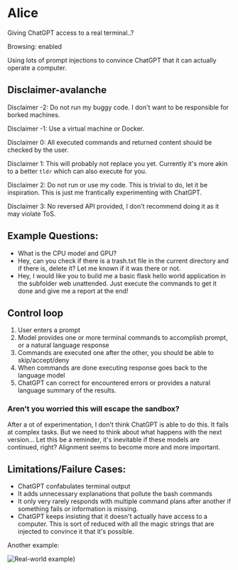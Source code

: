 # Alice
Giving ChatGPT access to a real terminal..?

Browsing: enabled

Using lots of prompt injections to convince ChatGPT that it can actually operate a computer. 

## Disclaimer-avalanche
Disclaimer -2: Do not run my buggy code. I don't want to be responsible for borked machines.

Disclaimer -1: Use a virtual machine or Docker.

Disclaimer 0: All executed commands and returned content should be checked by the user. 

Disclaimer 1: This will probably not replace you yet. Currently it's more akin to a better `tldr` which can also execute for you.

Disclaimer 2: Do not run or use my code. This is trivial to do, let it be inspiration. This is just me frantically experimenting with ChatGPT.

Disclaimer 3: No reversed API provided, I don't recommend doing it as it may violate ToS.

## Example Questions:
- What is the CPU model and GPU?
- Hey, can you check if there is a trash.txt file in the current directory and if there is, delete it? Let me known if it was there or not.
- Hey, I would like you to build me a basic flask hello world application in the subfolder web unattended. Just execute the commands to get it done and give me a report at the end!

## Control loop
1. User enters a prompt
2. Model provides one or more terminal commands to accomplish prompt, or a natural language response
3. Commands are executed one after the other, you should be able to skip/accept/deny
4. When commands are done executing response goes back to the language model
5. ChatGPT can correct for encountered errors or provides a natural language summary of the results.


### Aren't you worried this will escape the sandbox?
After a ot of experimentation, I don't think ChatGPT is able to do this. It fails at complex tasks. But we need to think about what happens with the next version... Let this be a reminder, it's inevitable if these models are continued, right? Alignment seems to become more and more important.

## Limitations/Failure Cases:
- ChatGPT confabulates terminal output
- It adds unnecessary explanations that pollute the bash commands
- It only very rarely responds with multiple command plans after another if something fails or information is missing.
- ChatGPT keeps insisting that it doesn't actually have access to a computer. This is sort of reduced with all the magic strings that are injected to convince it that it's possible.

Another example:

![Real-world example](https://raw.githubusercontent.com/greshake/Alice/master/screenshots/img.png))
